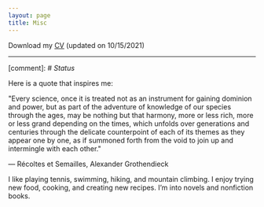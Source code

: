 ```yaml
---
layout: page
title: Misc
---
```


Download my [CV](https://mingzhang-yin.github.io/assets/pdfs/CV_Mingzhang%20Yin.pdf) (updated on 10/15/2021)

___

[comment]: # *Status*

Here is a quote that inspires me:

"Every science, once it is treated not as an instrument for gaining dominion and power, but as part of the adventure of knowledge of our species through the ages, may be nothing but that harmony, more or less rich, more or less grand depending on the times, which unfolds over generations and centuries through the delicate counterpoint of each of its themes as they appear one by one, as if summoned forth from the void to join up and intermingle with each other."

— Récoltes et Semailles, Alexander Grothendieck

I like playing tennis, swimming, hiking, and mountain climbing. I enjoy trying new food, cooking, and creating new recipes. I’m into novels and nonfiction books. 


